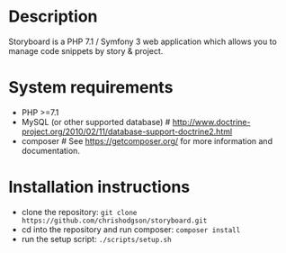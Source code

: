 Description
===
Storyboard is a PHP 7.1 / Symfony 3 web application which allows you to manage code snippets by story & project. 


System requirements
===
- PHP >=7.1
- MySQL (or other supported database) # http://www.doctrine-project.org/2010/02/11/database-support-doctrine2.html 
- composer # See https://getcomposer.org/ for more information and documentation.

Installation instructions
===

- clone the repository: `git clone https://github.com/chrishodgson/storyboard.git` 
- cd into the repository and run composer: `composer install`                      
- run the setup script: `./scripts/setup.sh`
